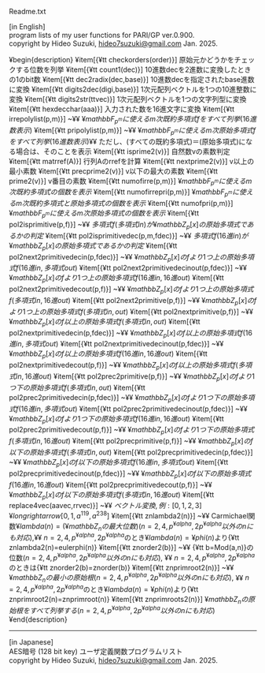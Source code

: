 Readme.txt

[in English]  
program lists of my user functions for PARI/GP ver.0.900.  
copyright by Hideo Suzuki, hideo7suzuki@gmail.com  Jan. 2025.  

¥begin{description}
¥item[{¥tt checkorders(order)}] 原始元かどうかをチェックする位数を列挙
¥item[{¥tt count1(dec)}] 10進数decを2進数に変換したときの1のbit数
¥item[{¥tt dec2radix(dec,base)}] 10進数decを指定されたbase進数に変換
¥item[{¥tt digits2dec(digi,base)}] 1次元配列ベクトルを1つの10進整数に変換
¥item[{¥tt digits2str(ttvec)}] 1次元配列ベクトルを1つの文字列型に変換
¥item[{¥tt hexdecchar(aaa)}] 入力された数を16進文字に変換
¥item[{¥tt irrepolylist(p,m)}] ~¥¥
$¥mathbb{F}_{p^m}に使えるm次既約多項式fをすべて列挙(16進数表示)$
¥item[{¥tt pripolylist(p,m)}] ~¥¥
$¥mathbb{F}_{p^m}に使えるm次原始多項式fをすべて列挙(16進数表示)$¥¥
ただし、(すべての既約多項式)＝(原始多項式)になる場合は、そのことを表示
¥item[{¥tt isprime2(v)}] 自然数vの素数判定
¥item[{¥tt matrref(A)}] 行列Aのrrefを計算
¥item[{¥tt nextprime2(v)}] v以上の最小素数
¥item[{¥tt precprime2(v)}] v以下の最大の素数
¥item[{¥tt prime2(v)}] v番目の素数
¥item[{¥tt numofirre(p,m)}] $¥mathbb{F}_{p^m}に使えるm次既約多項式の個数を表示$
¥item[{¥tt numofirrepri(p,m)}] $¥mathbb{F}_{p^m}に使えるm次既約多項式と原始多項式の個数を表示$
¥item[{¥tt numofpri(p,m)}] $¥mathbb{F}_{p^m}に使えるm次原始多項式の個数を表示$
¥item[{¥tt pol2isprimitive(p,f)}] ~¥¥
$多項式f(多項式in)が¥mathbb{Z}_p[x]の原始多項式であるかの判定$
¥item[{¥tt pol2isprimitivedec(p,m,fdec)}] ~¥¥
$多項式f(16進in)が¥mathbb{Z}_p[x]の原始多項式であるかの判定$
¥item[{¥tt pol2next2primitivedecin(p,fdec)}] ~¥¥
$¥mathbb{Z}_p[x]のfより1つ上の原始多項式f(16進in,多項式out)$
¥item[{¥tt pol2next2primitivedecinout(p,fdec)}] ~¥¥
$¥mathbb{Z}_p[x]のfより1つ上の原始多項式f(16進in,16進out)$
¥item[{¥tt pol2next2primitivedecout(p,f)}] ~¥¥
$¥mathbb{Z}_p[x]のfより1つ上の原始多項式f(多項式in,16進out)$
¥item[{¥tt pol2next2primitive(p,f)}] ~¥¥
$¥mathbb{Z}_p[x]のfより1つ上の原始多項式f(多項式in,out)$
¥item[{¥tt pol2nextprimitive(p,f)}] ~¥¥
$¥mathbb{Z}_p[x]のf以上の原始多項式f(多項式in,out)$
¥item[{¥tt pol2nextprimitivedecin(p,fdec)}] ~¥¥
$¥mathbb{Z}_p[x]のf以上の原始多項式f(16進in,多項式out)$
¥item[{¥tt pol2nextprimitivedecinout(p,fdec)}] ~¥¥
$¥mathbb{Z}_p[x]のf以上の原始多項式f(16進in,16進out)$
¥item[{¥tt pol2nextprimitivedecout(p,f)}] ~¥¥
$¥mathbb{Z}_p[x]のf以上の原始多項式f(多項式in,16進out)$
¥item[{¥tt pol2prec2primitive(p,f)}] ~¥¥
$¥mathbb{Z}_p[x]のfより1つ下の原始多項式f(多項式in,out)$
¥item[{¥tt pol2prec2primitivedecin(p,fdec)}] ~¥¥
$¥mathbb{Z}_p[x]のfより1つ下の原始多項式f(16進in,多項式out)$
¥item[{¥tt pol2prec2primitivedecinout(p,fdec)}] ~¥¥
$¥mathbb{Z}_p[x]のfより1つ下の原始多項式f(16進in,16進out)$
¥item[{¥tt pol2prec2primitivedecout(p,f)}] ~¥¥
$¥mathbb{Z}_p[x]のfより1つ下の原始多項式f(多項式in,16進out)$
¥item[{¥tt pol2precprimitive(p,f)}] ~¥¥
$¥mathbb{Z}_p[x]のf以下の原始多項式f(多項式in,out)$
¥item[{¥tt pol2precprimitivedecin(p,fdec)}] ~¥¥
$¥mathbb{Z}_p[x]のf以下の原始多項式f(16進in,多項式out)$
¥item[{¥tt pol2precprimitivedecinout(p,fdec)}] ~¥¥
$¥mathbb{Z}_p[x]のf以下の原始多項式f(16進in,16進out)$
¥item[{¥tt pol2precprimitivedecout(p,f)}] ~¥¥
$¥mathbb{Z}_p[x]のf以下の原始多項式f(多項式in,16進out)$
¥item[{¥tt replace4vec(aavec,rrvec)}] ~¥¥
$ベクトル変換, 例: [0,1,2,3] ¥longrightarrow [0,1,a^{119},a^{238}]$
¥item[{¥tt znlambda2(n)}] ~¥¥
Carmichael関数$¥lambda(n)=(¥mathbb{Z}_nの最大位数)(n = 2, 4, p^{¥alpha}, 2p^{¥alpha}以外のnにも対応),$¥¥
$n = 2, 4, p^{¥alpha}, 2p^{¥alpha}$のとき$¥lambda(n)=¥phi(n)$より{¥tt znlambda2(n)=eulerphi(n)}
¥item[{¥tt znorder2(b)}] ~¥¥
{¥tt b=Mod(a,n)}の位数$(n = 2, 4, p^{¥alpha}, 2p^{¥alpha}以外のnにも対応),$ ¥¥
$n = 2, 4, p^{¥alpha}, 2p^{¥alpha}$のときは{¥tt znorder2(b)=znorder(b)}
¥item[{¥tt znprimroot2(n)}] ~¥¥
$¥mathbb{Z}_n の最小の原始根(n = 2, 4, p^{¥alpha}, 2p^{¥alpha}以外のnにも対応),$ ¥¥
$n = 2, 4, p^{¥alpha}, 2p^{¥alpha}$のとき$¥lambda(n)=¥phi(n)$より{¥tt znprimroot2(n)=znprimroot(n)}
¥item[{¥tt znprimroots2(n)}] $¥mathbb{Z}_n の原始根をすべて列挙する(n = 2, 4, p^{¥alpha}, 2p^{¥alpha}以外のnにも対応)$
¥end{description}

----------

[in Japanese]  
AES暗号 (128 bit key) ユーザ定義関数プログラムリスト  
copyright by Hideo Suzuki, hideo7suzuki@gmail.com  Jan. 2025.  

